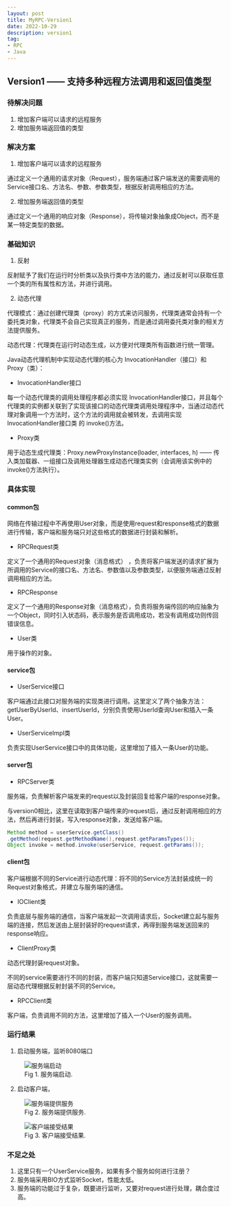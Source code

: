 ```yaml
---
layout: post
title: MyRPC-Version1
date: 2022-10-29
description: version1
tag:
- RPC
- Java
---
```


## Version1 —— 支持多种远程方法调用和返回值类型

### 待解决问题

1. 增加客户端可以请求的远程服务
2. 增加服务端返回值的类型

### 解决方案

1. 增加客户端可以请求的远程服务

通过定义一个通用的请求对象（Request），服务端通过客户端发送的需要调用的Service接口名、方法名、参数、参数类型，根据反射调用相应的方法。

2. 增加服务端返回值的类型

通过定义一个通用的响应对象（Response），将传输对象抽象成Object，而不是某一特定类型的数据。

### 基础知识

1. 反射

反射赋予了我们在运行时分析类以及执行类中方法的能力，通过反射可以获取任意一个类的所有属性和方法，并进行调用。

2. 动态代理

代理模式：通过创建代理类（proxy）的方式来访问服务，代理类通常会持有一个委托类对象，代理类不会自己实现真正的服务，而是通过调用委托类对象的相关方法提供服务。

动态代理：代理类在运行时动态生成，以方便对代理类所有函数进行统一管理。

Java动态代理机制中实现动态代理的核心为 InvocationHandler（接口）和 Proxy（类）：

* InvocationHandler接口

每一个动态代理类的调用处理程序都必须实现 InvocationHandler接口，并且每个代理类的实例都关联到了实现该接口的动态代理类调用处理程序中，当通过动态代理对象调用一个方法时，这个方法的调用就会被转发，去调用实现 InvocationHandler接口类 的 invoke()方法。

* Proxy类

用于动态生成代理类：Proxy.newProxyInstance(loader, interfaces, h) —— 传入类加载器、一组接口及调用处理器生成动态代理类实例（会调用该实例中的invoke()方法执行）。

### 具体实现

#### common包

网络在传输过程中不再使用User对象，而是使用request和response格式的数据进行传输，客户端和服务端只对这些格式的数据进行封装和解析。

* RPCRequest类

定义了一个通用的Request对象（消息格式） ，负责将客户端发送的请求扩展为所调用的Service的接口名、方法名、参数值以及参数类型，以便服务端通过反射调用相应的方法。

* RPCResponse

定义了一个通用的Response对象（消息格式），负责将服务端传回的响应抽象为一个Object，同时引入状态码，表示服务是否调用成功，若没有调用成功则传回错误信息。

* User类

用于操作的对象。

#### service包

* UserService接口

客户端通过此接口对服务端的实现类进行调用。这里定义了两个抽象方法：getUserByUserId、insertUserId，分别负责使用UserId查询User和插入一条User。

* UserServiceImpl类

负责实现UserService接口中的具体功能，这里增加了插入一条User的功能。

#### server包

* RPCServer类

服务端，负责解析客户端发来的request以及封装回复给客户端的response对象。

与version0相比，这里在读取到客户端传来的request后，通过反射调用相应的方法，然后再进行封装，写入response对象，发送给客户端。

```java
Method method = userService.getClass()
.getMethod(request.getMethodName(),request.getParamsTypes());
Object invoke = method.invoke(userService, request.getParams());
```

#### client包

客户端根据不同的Service进行动态代理：将不同的Service方法封装成统一的Request对象格式，并建立与服务端的通信。

* IOClient类

负责底层与服务端的通信，当客户端发起一次调用请求后，Socket建立起与服务端的连接，然后发送由上层封装好的request请求，再得到服务端发送回来的response响应。

* ClientProxy类

动态代理封装request对象。

不同的service需要进行不同的封装，而客户端只知道Service接口，这就需要一层动态代理根据反射封装不同的Service。

* RPCClient类

客户端，负责调用不同的方法，这里增加了插入一个User的服务调用。

### 运行结果

1. 启动服务端，监听8080端口

<figure>
<img src="" alt="服务端启动" >
<figcaption>Fig 1. 服务端启动.</figcaption>
</figure>


2. 启动客户端，

<figure>
<img src="" alt="服务端提供服务" >
<figcaption>Fig 2. 服务端提供服务.</figcaption>
</figure>

<figure>
<img src="" alt="客户端接受结果" >
<figcaption>Fig 3. 客户端接受结果.</figcaption>
</figure>

### 不足之处

1. 这里只有一个UserService服务，如果有多个服务如何进行注册？
2. 服务端采用BIO方式监听Socket，性能太低。
3. 服务端的功能过于复杂，既要进行监听，又要对request进行处理，耦合度过高。

